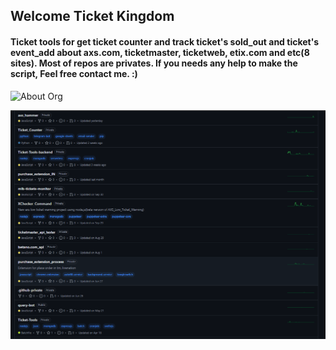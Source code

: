 ## Welcome Ticket Kingdom

#### Ticket tools for get ticket counter and track ticket's sold_out and ticket's event_add about axs.com, ticketmaster, ticketweb, etix.com and etc(8 sites). Most of repos are privates. If you needs any help to make the script, Feel free contact me. :)

![About Org](https://github.com/user-attachments/assets/95757c82-6698-4941-a21e-c17b0d7b16c1)

![ALL PROJECT](image.png)
